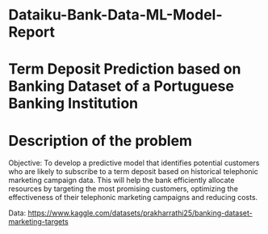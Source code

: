 # Dataiku-Bank-Data-ML-Model-Report

# Term Deposit Prediction based on Banking Dataset of a Portuguese Banking Institution

# Description of the problem

Objective: To develop a predictive model that identifies potential customers who are likely to subscribe to a term deposit based on historical telephonic marketing campaign data. This will help the bank efficiently allocate resources by targeting the most promising customers, optimizing the effectiveness of their telephonic marketing campaigns and reducing costs.


Data: https://www.kaggle.com/datasets/prakharrathi25/banking-dataset-marketing-targets
